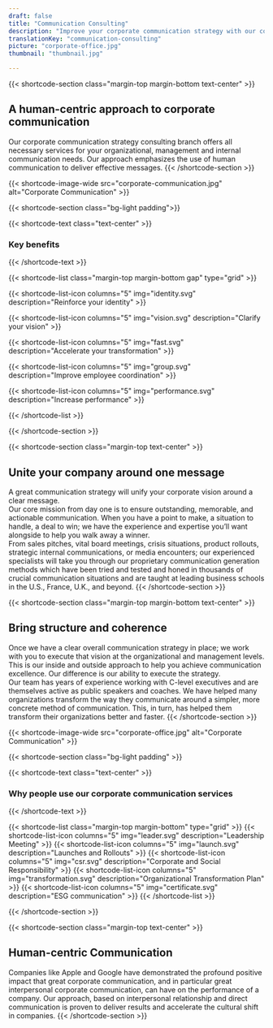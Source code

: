 ```yaml
---
draft: false
title: "Communication Consulting"
description: "Improve your corporate communication strategy with our consulting services."
translationKey: "communication-consulting"
picture: "corporate-office.jpg"
thumbnail: "thumbnail.jpg"

---
```


{{< shortcode-section
  class="margin-top margin-bottom text-center" >}}
## A human-centric approach to corporate communication
Our corporate communication strategy consulting branch offers all necessary services for your organizational, management and internal communication needs. Our approach emphasizes the use of human communication to deliver effective messages.
{{< /shortcode-section >}}



{{< shortcode-image-wide
  src="corporate-communication.jpg" alt="Corporate Communication" >}}


{{< shortcode-section 
  class="bg-light padding">}}

{{< shortcode-text
  class="text-center" >}}
  ### Key benefits
{{< /shortcode-text >}}

{{< shortcode-list
  class="margin-top margin-bottom gap"
  type="grid" >}}

{{< shortcode-list-icon
  columns="5"
  img="identity.svg"
  description="Reinforce your identity" >}}

{{< shortcode-list-icon
  columns="5"
  img="vision.svg"
  description="Clarify your vision" >}}

{{< shortcode-list-icon
  columns="5"
  img="fast.svg"
  description="Accelerate your transformation" >}}

{{< shortcode-list-icon
  columns="5"
  img="group.svg"
  description="Improve employee coordination" >}}

{{< shortcode-list-icon
  columns="5"
  img="performance.svg"
  description="Increase performance" >}}
  
{{< /shortcode-list >}}

{{< /shortcode-section >}}



{{< shortcode-section
  class="margin-top text-center" >}}
## Unite your company around one message
A great communication strategy will unify your corporate vision around a clear message.<br>Our core mission from day one is to ensure outstanding, memorable, and actionable communication. When you have a point to make, a situation to handle, a deal to win; we have the experience and expertise you’ll want alongside to help you walk away a winner.<br>From sales pitches, vital board meetings, crisis situations, product rollouts, strategic internal communications, or media encounters; our experienced specialists will take you through our proprietary communication generation methods which have been tried and tested and honed  in thousands of crucial communication situations and are taught at leading business schools in the U.S., France, U.K., and beyond.
{{< /shortcode-section >}}



{{< shortcode-section
  class="margin-top margin-bottom text-center" >}}
## Bring structure and coherence
Once we have a clear overall communication strategy in place; we work with you to execute that vision at the organizational and management levels. This is our inside and outside approach to help you achieve communication excellence. Our difference is our ability to execute the strategy.<br>Our team has years of experience working with C-level executives and are themselves active as public speakers and coaches. We have helped many organizations transform the way they communicate around a simpler, more concrete method of communication. This, in turn, has helped them transform their organizations better and faster.
{{< /shortcode-section >}}


 
{{< shortcode-image-wide src="corporate-office.jpg" alt="Corporate Communication" >}}



{{< shortcode-section
  class="bg-light padding" >}}

{{< shortcode-text
  class="text-center" >}}
### Why people use our corporate communication services
{{< /shortcode-text >}}

{{< shortcode-list 
  class="margin-top margin-bottom"
  type="grid" >}}
{{< shortcode-list-icon
  columns="5"
  img="leader.svg"
  description="Leadership Meeting" >}}
{{< shortcode-list-icon
  columns="5"
  img="launch.svg"
  description="Launches and Rollouts" >}}
{{< shortcode-list-icon
  columns="5"
  img="csr.svg"
  description="Corporate and Social Responsibility" >}}
{{< shortcode-list-icon
  columns="5"
  img="transformation.svg"
  description="Organizational Transformation Plan" >}}
{{< shortcode-list-icon
  columns="5"
  img="certificate.svg"
  description="ESG communication" >}}
{{< /shortcode-list >}}

{{< /shortcode-section >}}



{{< shortcode-section
  class="margin-top text-center" >}}
## Human-centric Communication
Companies like Apple and Google have demonstrated the profound positive impact that great corporate communication, and in particular great interpersonal corporate communication, can have on the performance of a company. Our approach, based on interpersonal relationship and direct communication is proven to deliver results and accelerate the cultural shift in companies.
{{< /shortcode-section >}}
